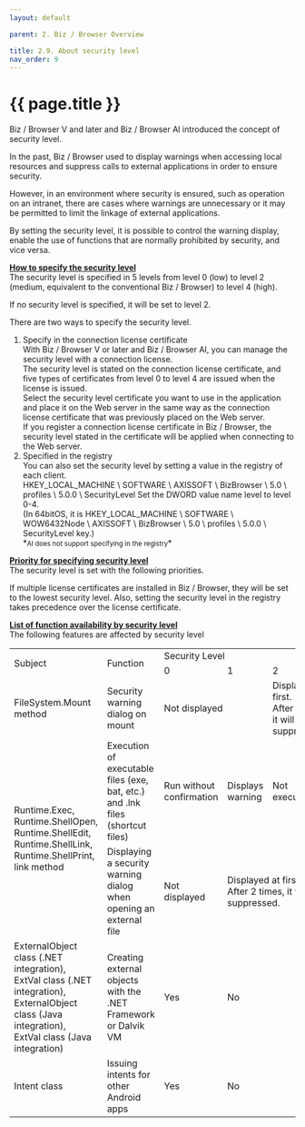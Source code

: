 ```yaml
---
layout: default

parent: 2. Biz / Browser Overview

title: 2.9. About security level
nav_order: 9
---
```


# {{ page.title }}

Biz / Browser V and later and Biz / Browser AI introduced the concept of security level.

In the past, Biz / Browser used to display warnings when accessing local resources and suppress calls to external applications in order to ensure security.

However, in an environment where security is ensured, such as operation on an intranet, there are cases where warnings are unnecessary or it may be permitted to limit the linkage of external applications.

By setting the security level, it is possible to control the warning display, enable the use of functions that are normally prohibited by security, and vice versa.

**<u>How to specify the security level</u><br>**
The security level is specified in 5 levels from level 0 (low) to level 2 (medium, equivalent to the conventional Biz / Browser) to level 4 (high).

If no security level is specified, it will be set to level 2.

There are two ways to specify the security level.

<ol>
    <li>Specify in the connection license certificate<br>With Biz / Browser V or later and Biz / Browser AI, you can manage the security level with a connection license.<br>The security level is stated on the connection license certificate, and five types of certificates from level 0 to level 4 are issued when the license is issued.<br>Select the security level certificate you want to use in the application and place it on the Web server in the same way as the connection license certificate that was previously placed on the Web server.<br>If you register a connection license certificate in Biz / Browser, the security level stated in the certificate will be applied when connecting to the Web server.</li>
    <li>Specified in the registry<br>You can also set the security level by setting a value in the registry of each client.<br>HKEY_LOCAL_MACHINE \ SOFTWARE \ AXISSOFT \ BizBrowser \ 5.0 \ profiles \ 5.0.0 \ SecurityLevel Set the DWORD value name level to level 0-4.<br>(In 64bitOS, it is HKEY_LOCAL_MACHINE \ SOFTWARE \ WOW6432Node \ AXISSOFT \ BizBrowser \ 5.0 \ profiles \ 5.0.0 \ SecurityLevel key.)<br>*<small>AI does not support specifying in the registry</small>*</li>
</ol>

**<u>Priority for specifying security level</u><br>**
The security level is set with the following priorities.

If multiple license certificates are installed in Biz / Browser, they will be set to the lowest security level.
Also, setting the security level in the registry takes precedence over the license certificate.

**<u>List of function availability by security level</u><br>**
The following features are affected by security level

<table>
    <tr>
        <td rowspan="2">Subject</td>
        <td rowspan="2">Function</td>
        <td colspan="5">Security Level</td>
    </tr>
    <tr>
        <td>0</td>
        <td>1</td>
        <td>2</td>
        <td>3</td>
        <td>4</td>
    </tr>
    <tr>
        <td><a>FileSystem.Mount</a> method</td>
        <td>Security warning dialog on mount</td>
        <td colspan="2">Not displayed</td>
        <td colspan="2">Displayed at first.<br>After 2 times, it will be suppressed.</td>
        <td>Always displayed</td>
    </tr>
    <tr>
        <td rowspan="2"><a>Runtime.Exec</a>, <a>Runtime.ShellOpen</a>, <a>Runtime.ShellEdit</a>, <a>Runtime.ShellLink</a>, <a>Runtime.ShellPrint</a>, <a>link</a> method</td>
        <td>Execution of executable files (exe, bat, etc.) and .lnk files (shortcut files)</td>
        <td>Run without confirmation</td>
        <td>Displays warning</td>
        <td columnspan="3">Not executable</td>
    </tr>
    <tr>
        <td>Displaying a security warning dialog when opening an external file</td>
        <td>Not displayed</td>
        <td colspan="3">Displayed at first.<br>After 2 times, it will be suppressed.</td>
        <td>Always displayed</td>
    </tr>
    <tr>
        <td><a>ExternalObject</a> class (.NET integration), <br><a>ExtVal</a> class (.NET integration), <br><a>ExternalObject</a> class (Java integration), <br><a>ExtVal</a> class (Java integration)</td>
        <td>Creating external objects with the .NET Framework or Dalvik VM</td>
        <td>Yes</td>
        <td colspan="4">No</td>
    </tr>
    <tr>
        <td><a>Intent</a> class</td>
        <td>Issuing intents for other Android apps</td>
        <td>Yes</td>
        <td colspan="4">No</td>
    </tr>
</table>
